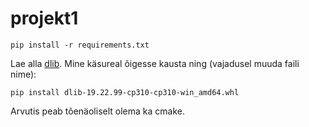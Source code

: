 # projekt1

`pip install -r requirements.txt`

Lae alla [dlib](https://github.com/z-mahmud22/Dlib_Windows_Python3.x). Mine käsureal õigesse kausta ning (vajadusel muuda faili nime):

`pip install dlib-19.22.99-cp310-cp310-win_amd64.whl`

Arvutis peab tõenäoliselt olema ka cmake.
